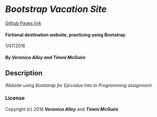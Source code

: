 # _Bootstrap Vacation Site_

[Github Pages link](http://veronica-aubry.github.io/bootvacation/)

#### Fictional destination website, practicing using Bootstrap
1/07/2016

#### By _**Veronica Alley** and **Timmi McGuire**_

## Description

_Website using Bootstrap for Epicodus Into to Programming assignment._

### License

Copyright (c) 2016 **_Veronica Alley_** and **_Timmi McGuire_**

